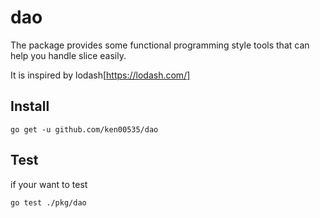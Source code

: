 # dao

The package provides some functional programming style tools that can help you handle slice easily.

It is inspired by lodash[https://lodash.com/]

## Install

```
go get -u github.com/ken00535/dao
```

## Test

if your want to test

```bash
go test ./pkg/dao
```
